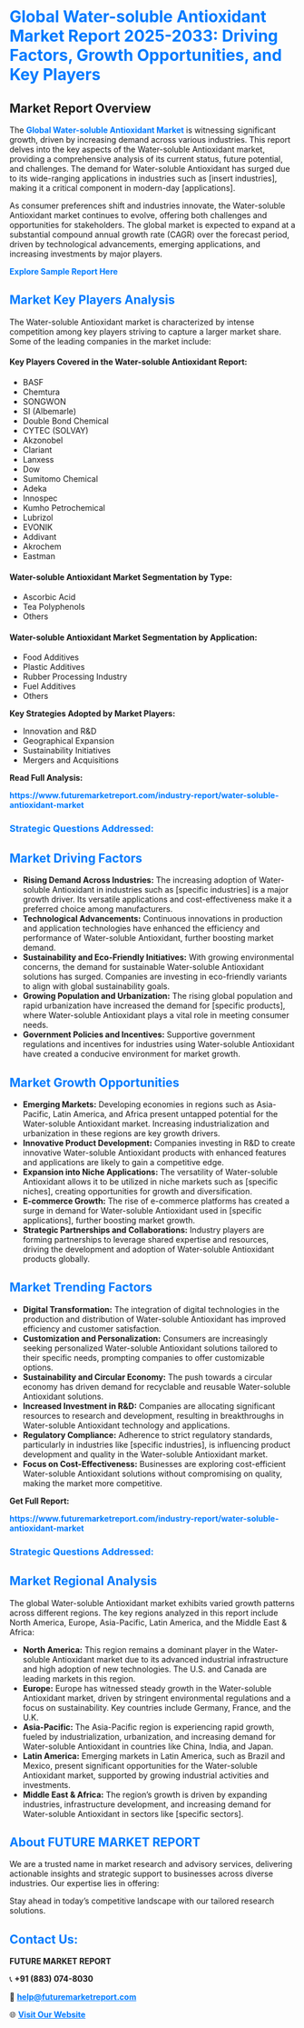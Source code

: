 <h1 style="color: #007BFF;">Global Water-soluble Antioxidant Market Report 2025-2033: Driving Factors, Growth Opportunities, and Key Players</h1>

<section id="overview">
<h2>Market Report Overview</h2>
<p>The <a href="https://www.futuremarketreport.com/industry-report/water-soluble-antioxidant-market" style="color: #007BFF; text-decoration: none;"><strong>Global Water-soluble Antioxidant Market</strong></a> is witnessing significant growth, driven by increasing demand across various industries. This report delves into the key aspects of the Water-soluble Antioxidant market, providing a comprehensive analysis of its current status, future potential, and challenges. The demand for Water-soluble Antioxidant has surged due to its wide-ranging applications in industries such as [insert industries], making it a critical component in modern-day [applications].</p>
<p>As consumer preferences shift and industries innovate, the Water-soluble Antioxidant market continues to evolve, offering both challenges and opportunities for stakeholders. The global market is expected to expand at a substantial compound annual growth rate (CAGR) over the forecast period, driven by technological advancements, emerging applications, and increasing investments by major players.</p>
</section>

<section id="overview">
<p><a href="https://www.futuremarketreport.com/request-sample/reportId=57619" style="color: #007BFF; text-decoration: none;"><strong>Explore Sample Report Here</strong></a></p>
</section>

<section id="key-players">
<h2 style="color: #007BFF;">Market Key Players Analysis</h2>
<p>The Water-soluble Antioxidant market is characterized by intense competition among key players striving to capture a larger market share. Some of the leading companies in the market include:</p>
<h4>Key Players Covered in the Water-soluble Antioxidant Report:</h4>
<ul><li>BASF</li><li>Chemtura</li><li>SONGWON</li><li>SI (Albemarle)</li><li>Double Bond Chemical</li><li>CYTEC (SOLVAY)</li><li>Akzonobel</li><li>Clariant</li><li>Lanxess</li><li>Dow</li><li>Sumitomo Chemical</li><li>Adeka</li><li>Innospec</li><li>Kumho Petrochemical</li><li>Lubrizol</li><li>EVONIK</li><li>Addivant</li><li>Akrochem</li><li>Eastman</li></ul>
<h4>Water-soluble Antioxidant Market Segmentation by Type:</h4>
<ul><li>Ascorbic Acid</li><li>Tea Polyphenols</li><li>Others</li></ul>

<h4>Water-soluble Antioxidant Market Segmentation by Application:</h4>
<ul><li>Food Additives</li><li>Plastic Additives</li><li>Rubber Processing Industry</li><li>Fuel Additives</li><li>Others</li></ul>
<p><strong>Key Strategies Adopted by Market Players:</strong></p>
<ul>
<li>Innovation and R&D</li>
<li>Geographical Expansion</li>
<li>Sustainability Initiatives</li>
<li>Mergers and Acquisitions</li>
</ul>
</section>

<section>
<p><strong>Read Full Analysis: </strong></p><a href="https://www.futuremarketreport.com/industry-report/water-soluble-antioxidant-market" style="color: #007BFF; text-decoration: none;"><strong>https://www.futuremarketreport.com/industry-report/water-soluble-antioxidant-market</strong></a>
<h3 style="color: #007BFF;">Strategic Questions Addressed:</h3>
</section>

<section id="driving-factors">
<h2 style="color: #007BFF;">Market Driving Factors</h2>
<ul>
<li><strong>Rising Demand Across Industries:</strong> The increasing adoption of Water-soluble Antioxidant in industries such as [specific industries] is a major growth driver. Its versatile applications and cost-effectiveness make it a preferred choice among manufacturers.</li>
<li><strong>Technological Advancements:</strong> Continuous innovations in production and application technologies have enhanced the efficiency and performance of Water-soluble Antioxidant, further boosting market demand.</li>
<li><strong>Sustainability and Eco-Friendly Initiatives:</strong> With growing environmental concerns, the demand for sustainable Water-soluble Antioxidant solutions has surged. Companies are investing in eco-friendly variants to align with global sustainability goals.</li>
<li><strong>Growing Population and Urbanization:</strong> The rising global population and rapid urbanization have increased the demand for [specific products], where Water-soluble Antioxidant plays a vital role in meeting consumer needs.</li>
<li><strong>Government Policies and Incentives:</strong> Supportive government regulations and incentives for industries using Water-soluble Antioxidant have created a conducive environment for market growth.</li>
</ul>
</section>

<section id="growth-opportunities">
<h2 style="color: #007BFF;">Market Growth Opportunities</h2>
<ul>
<li><strong>Emerging Markets:</strong> Developing economies in regions such as Asia-Pacific, Latin America, and Africa present untapped potential for the Water-soluble Antioxidant market. Increasing industrialization and urbanization in these regions are key growth drivers.</li>
<li><strong>Innovative Product Development:</strong> Companies investing in R&D to create innovative Water-soluble Antioxidant products with enhanced features and applications are likely to gain a competitive edge.</li>
<li><strong>Expansion into Niche Applications:</strong> The versatility of Water-soluble Antioxidant allows it to be utilized in niche markets such as [specific niches], creating opportunities for growth and diversification.</li>
<li><strong>E-commerce Growth:</strong> The rise of e-commerce platforms has created a surge in demand for Water-soluble Antioxidant used in [specific applications], further boosting market growth.</li>
<li><strong>Strategic Partnerships and Collaborations:</strong> Industry players are forming partnerships to leverage shared expertise and resources, driving the development and adoption of Water-soluble Antioxidant products globally.</li>
</ul>
</section>

<section id="trending-factors">
<h2 style="color: #007BFF;">Market Trending Factors</h2>
<ul>
<li><strong>Digital Transformation:</strong> The integration of digital technologies in the production and distribution of Water-soluble Antioxidant has improved efficiency and customer satisfaction.</li>
<li><strong>Customization and Personalization:</strong> Consumers are increasingly seeking personalized Water-soluble Antioxidant solutions tailored to their specific needs, prompting companies to offer customizable options.</li>
<li><strong>Sustainability and Circular Economy:</strong> The push towards a circular economy has driven demand for recyclable and reusable Water-soluble Antioxidant solutions.</li>
<li><strong>Increased Investment in R&D:</strong> Companies are allocating significant resources to research and development, resulting in breakthroughs in Water-soluble Antioxidant technology and applications.</li>
<li><strong>Regulatory Compliance:</strong> Adherence to strict regulatory standards, particularly in industries like [specific industries], is influencing product development and quality in the Water-soluble Antioxidant market.</li>
<li><strong>Focus on Cost-Effectiveness:</strong> Businesses are exploring cost-efficient Water-soluble Antioxidant solutions without compromising on quality, making the market more competitive.</li>
</ul>
</section>

<section>
<p><strong>Get Full Report: </strong></p><a href="https://www.futuremarketreport.com/industry-report/water-soluble-antioxidant-market" style="color: #007BFF; text-decoration: none;"><strong>https://www.futuremarketreport.com/industry-report/water-soluble-antioxidant-market</strong></a>
<h3 style="color: #007BFF;">Strategic Questions Addressed:</h3>
</section>


<section id="regional-analysis">
<h2 style="color: #007BFF;">Market Regional Analysis</h2>
<p>The global Water-soluble Antioxidant market exhibits varied growth patterns across different regions. The key regions analyzed in this report include North America, Europe, Asia-Pacific, Latin America, and the Middle East & Africa:</p>
<ul>
<li><strong>North America:</strong> This region remains a dominant player in the Water-soluble Antioxidant market due to its advanced industrial infrastructure and high adoption of new technologies. The U.S. and Canada are leading markets in this region.</li>
<li><strong>Europe:</strong> Europe has witnessed steady growth in the Water-soluble Antioxidant market, driven by stringent environmental regulations and a focus on sustainability. Key countries include Germany, France, and the U.K.</li>
<li><strong>Asia-Pacific:</strong> The Asia-Pacific region is experiencing rapid growth, fueled by industrialization, urbanization, and increasing demand for Water-soluble Antioxidant in countries like China, India, and Japan.</li>
<li><strong>Latin America:</strong> Emerging markets in Latin America, such as Brazil and Mexico, present significant opportunities for the Water-soluble Antioxidant market, supported by growing industrial activities and investments.</li>
<li><strong>Middle East & Africa:</strong> The region’s growth is driven by expanding industries, infrastructure development, and increasing demand for Water-soluble Antioxidant in sectors like [specific sectors].</li>
</ul>
</section>

<footer>
<h2 style="color: #007BFF;">About FUTURE MARKET REPORT</h2>
<p>We are a trusted name in market research and advisory services, delivering actionable insights and strategic support to businesses across diverse industries. Our expertise lies in offering:</p>

<p>Stay ahead in today’s competitive landscape with our tailored research solutions.</p>

<h2 style="color: #007BFF;">Contact Us:</h2>
<p><strong>FUTURE MARKET REPORT</strong></p>
<p>📞 <strong>+91 (883) 074-8030</strong></p>
<p>📧 <strong><a href="mailto:help@futuremarketreport.com" style="color: #007BFF;">help@futuremarketreport.com</a></strong></p>
<p>🌐 <strong><a href="https://www.futuremarketreport.com/" style="color: #007BFF;">Visit Our Website</a></strong></p>
</footer>